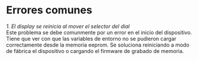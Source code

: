 # Errores comunes


_1. El display se reinicia al mover el selector del dial_   
 Este problema se debe comunmente por un error en el inicio del dispositivo. Tiene que ver con que las variables de entorno no se pudieron cargar correctamente desde la memoria eeprom.
  Se soluciona reiniciando a modo de fábrica el dispositivo o cargando el firmware de grabado de memoria.
